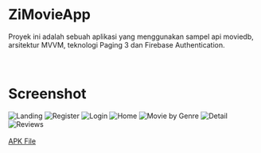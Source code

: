 # ZiMovieApp
Proyek ini adalah sebuah aplikasi yang menggunakan sampel api moviedb, arsitektur MVVM, teknologi Paging 3 dan Firebase Authentication.
<br>
<br>
<br>
# Screenshot
![Landing](/images/landing.jpg)
![Register](/images/register.jpg)
![Login](/images/login.jpg)
![Home](/images/home.jpg)
![Movie by Genre](/images/movie_by_genre.jpg)
![Detail](/images/detail.jpg)
![Reviews](/images/reviews.jpg)
<br>
<br>
[APK File](https://drive.google.com/file/d/1faXNcNoRIxq4R3vvh_AGHuAtcVrXr1O8/view?usp=share_link)
